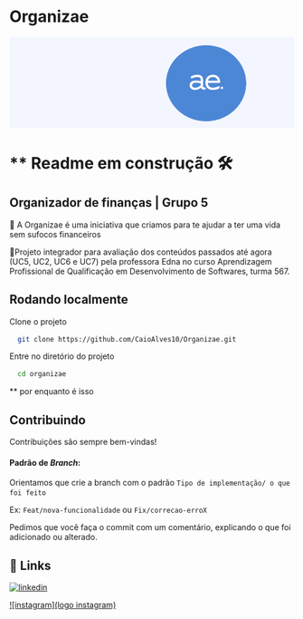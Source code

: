 # Organizae

![App Screenshot](./images/README-logo-com-fundo.png)

# ** Readme em construção 🛠
## Organizador de finanças | Grupo 5
🔹 A Organizae é uma iniciativa que criamos para te ajudar a ter uma vida sem sufocos financeiros

🔹Projeto integrador para avaliação dos conteúdos passados até agora (UC5, UC2, UC6 e UC7) pela professora Edna no curso Aprendizagem Profissional de Qualificação em Desenvolvimento de Softwares, turma 567.

## Rodando localmente

Clone o projeto

```bash
  git clone https://github.com/CaioAlves10/Organizae.git
```

Entre no diretório do projeto

```bash
  cd organizae
```
** por enquanto é isso 


## Contribuindo

Contribuições são sempre bem-vindas!

#### Padrão de _Branch_:
Orientamos que crie a branch com o padrão `Tipo de implementação/ o que foi feito`

Ex: `Feat/nova-funcionalidade` ou `Fix/correcao-erroX`


Pedimos que você faça o commit com um comentário, explicando o que foi adicionado ou alterado.


## 🔗 Links
[![linkedin](https://img.shields.io/badge/linkedin-0A66C2?style=for-the-badge&logo=linkedin&logoColor=white)](https://www.linkedin.com/)

[![instagram](logo instagram)](https://www.instagram.com/)